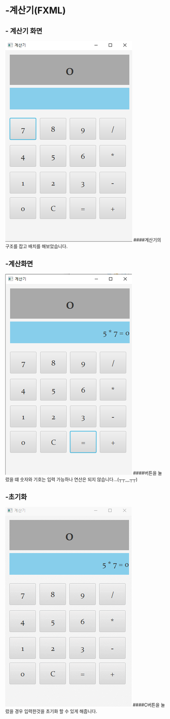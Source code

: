 # -계산기(FXML)
## - 계산기 화면
![계산기화면](screenshot/계산기.png)
####계산기의 구조를 잡고 배치를 해보았습니다.

## -계산화면
![계산화면](screenshot/계산화면.png)
####버튼을 눌렀을 떄 숫자와 기호는 입력 가능하나 연산은 되지 않습니다...(┬┬﹏┬┬)

## -초기화
![초기화](screenshot/초기화.gif)
####C버튼을 눌렀을 경우 입력한것을 초기화 할 수 있게 해줍니다.